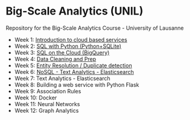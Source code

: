 # Big-Scale Analytics (UNIL)
Repository for the Big-Scale Analytics Course - University of Lausanne

- Week 1: [Introduction to cloud based services](week1)
- Week 2: [SQL with Python (Python+SQLite)](week2)
- Week 3: [SQL on the Cloud (BigQuery)](week3)
- Week 4: [Data Cleaning and Prep](week4)
- Week 5: [Entity Resolution / Duplicate detection](week5)
- Week 6: [NoSQL - Text Analytics - Elasticsearch](week6)
- Week 7: Text Analytics - Elasticsearch
- Week 8: Building a web service with Python Flask
- Week 9: Association Rules
- Week 10: Docker 
- Week 11: Neural Networks
- Week 12: Graph Analytics

